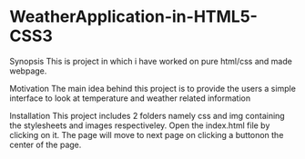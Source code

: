 # WeatherApplication-in-HTML5-CSS3

Synopsis
This is project in which i have worked on pure html/css and made webpage.

Motivation
The main idea behind this project is to provide the users a simple interface to look at temperature and weather related information

Installation
This project includes 2 folders namely css and img containing the stylesheets and images respectiveley.
Open the index.html file by clicking on it.
The page will move to next page on clicking a buttonon the center of the page.